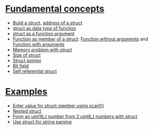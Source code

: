 # [Fundamental concepts](Fundamental%20concepts.md)

* [Build a struct](Fundamental%20concepts.md#build-a-struct), [address of a struct]()
* [struct as data type of function]()
* [struct as a function argument]()
* [Function as member of a struct](): [Function without arguments]() and [Function with arguments]()
* [Memory problem with struct]()
* [Size of struct](https://github.com/TranPhucVinh/C/blob/master/Introduction/Data%20structure/struct/Size%20of%20struct.md)
* [Struct pointer](https://github.com/TranPhucVinh/C/blob/master/Introduction/Data%20structure/struct/struct%20pointer.md)
* [Bit field](https://github.com/TranPhucVinh/C/blob/master/Introduction/Data%20structure/struct/Bit%20field.md)
* [Self referential struct](https://github.com/TranPhucVinh/C/blob/master/Introduction/Data%20structure/struct/Self%20referential%20struct.md)

# [Examples](Examples)

* [Enter value for struct member using scanf()]()
* [Nested struct]()
* [Form an uint16_t number from 2 uint8_t numbers with struct]()
* [Use struct for string parsing](Examples/Use%20struct%20for%20string%20parsing.md)
